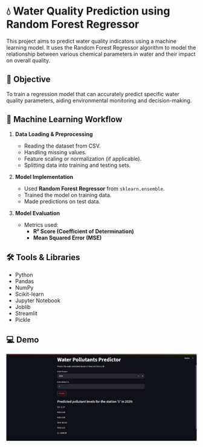 # 💧 Water Quality Prediction using Random Forest Regressor

This project aims to predict water quality indicators using a machine learning model. It uses the Random Forest Regressor algorithm to model the relationship between various chemical parameters in water and their impact on overall quality.

## 🎯 Objective

To train a regression model that can accurately predict specific water quality parameters, aiding environmental monitoring and decision-making.

## 🧠 Machine Learning Workflow

1. **Data Loading & Preprocessing**
   - Reading the dataset from CSV.
   - Handling missing values.
   - Feature scaling or normalization (if applicable).
   - Splitting data into training and testing sets.

2. **Model Implementation**
   - Used **Random Forest Regressor** from `sklearn.ensemble`.
   - Trained the model on training data.
   - Made predictions on test data.

3. **Model Evaluation**
   - Metrics used:
     - **R² Score (Coefficient of Determination)**
     - **Mean Squared Error (MSE)**
    
  ## 🛠️ Tools & Libraries

- Python
- Pandas
- NumPy
- Scikit-learn
- Jupyter Notebook
- Joblib
- Streamlit
- Pickle

## **💻 Demo**
![App Screenshot](Image1.png)
